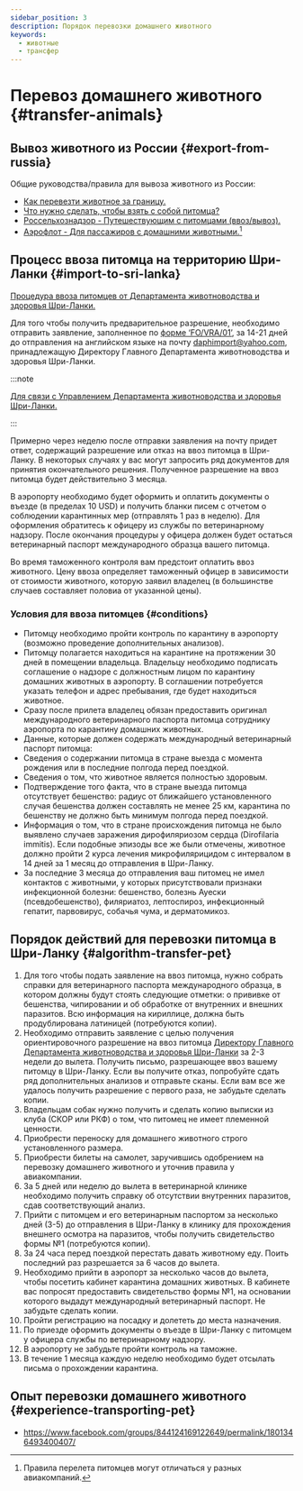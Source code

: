 ```yaml
---
sidebar_position: 3
description: Порядок перевозки домашнего животного
keywords:
  - животные
  - трансфер
---
```


# Перевоз домашнего животного {#transfer-animals}

## Вывоз животного из России {#export-from-russia}

Общие руководства/правила для вывоза животного из России:

- [Как перевезти животное за границу.](https://journal.tinkoff.ru/dont-forget-the-cat/)
- [Что нужно сделать, чтобы взять с собой питомца?](https://www.aviasales.ru/faq/chto-nuzhno-sdelat-chtoby-vzyat-s-soboj-pitomtsa)
- [Россельхознадзор - Путешествующим с питомцами (ввоз/вывоз).](https://fsvps.gov.ru/ru/puteshestvuyushchim)
- [Аэрофлот - Для пассажиров с домашними животными.](https://www.aeroflot.ru/ru-ru/information/special/animals)[^1]

## Процесс ввоза питомца на территорию Шри-Ланки {#import-to-sri-lanka}

[Процедура ввоза питомцев от Департамента животноводства и здоровья Шри-Ланки.](http://www.daph.gov.lk/web/index.php?option=com_content&view=article&id=89&Itemid=236&lang=en)

Для того чтобы получить предварительное разрешение, необходимо отправить заявление, заполненное по [форме ‘FO/VRA/01’](http://daph.gov.lk/web/images/pdf/vra/dog_and_cat_application_2016_aug.pdf), за 14-21 дней до отправления на английском языке на почту daphimport@yahoo.com, принадлежащую Директору Главного Департамента животноводства и здоровья Шри-Ланки.

:::note

[Для связи с Управлением Департамента животноводства и здоровья Шри-Ланки.](http://www.daph.gov.lk/web/index.php?option=com_content&view=article&id=4&Itemid=109&lang=en)

:::

Примерно через неделю после отправки заявления на почту придет ответ, содержащий разрешение или отказ на ввоз питомца в Шри-Ланку. В некоторых случаях у вас могут запросить ряд документов для принятия окончательного решения. Полученное разрешение на ввоз питомца будет действительно 3 месяца.

В аэропорту необходимо будет оформить и оплатить документы о въезде (в пределах 10 USD) и получить бланки писем с отчетом о соблюдении карантинных мер (отправлять 1 раз в неделю). Для оформления обратитесь к офицеру из службы по ветеринарному надзору. После окончания процедуры у офицера должен будет остаться ветеринарный паспорт международного образца вашего питомца.

Во время таможенного контроля вам предстоит оплатить ввоз животного. Цену ввоза определяет таможенный офицер в зависимости от стоимости животного, которую заявил владелец (в большинстве случаев составляет половиа от указанной цены).

### Условия для ввоза питомцев {#conditions}

- Питомцу необходимо пройти контроль по карантину в аэропорту (возможно проведение дополнительных анализов).
- Питомцу полагается находиться на карантине на протяжении 30 дней в помещении владельца. Владельцу необходимо подписать соглашение о надзоре с должностным лицом по карантину домашних животных в аэропорту. В соглашении потребуется указать телефон и адрес пребывания, где будет находиться животное.
- Сразу после прилета владелец обязан предоставить оригинал международного ветеринарного паспорта питомца сотруднику аэропорта по карантину домашних животных.
- Данные, которые должен содержать международный ветеринарный паспорт питомца:
- Сведения о содержании питомца в стране выезда с момента рождения или в последние полгода перед поездкой.
- Сведения о том, что животное является полностью здоровым.
- Подтверждение того факта, что в стране выезда питомца отсутствует бешенство: радиус от ближайшего установленного случая бешенства должен составлять не менее 25 км, карантина по бешенству не должно быть минимум полгода перед поездкой.
- Информация о том, что в стране происхождения питомца не было выявлено случаев заражения дирофиляриозом сердца (Dirofilaria immitis). Если подобные эпизоды все же были отмечены, животное должно пройти 2 курса лечения микрофилярицидом с интервалом в 14 дней за 1 месяц до отправления в Шри-Ланку.
- За последние 3 месяца до отправления ваш питомец не имел контактов с животными, у которых присутствовали признаки инфекционной болезни: бешенство, болезнь Ауески (псевдобешенство), филяриатоз, лептоспироз, инфекционный гепатит, парвовирус, собачья чума, и дерматомикоз.

## Порядок действий для перевозки питомца в Шри-Ланку {#algorithm-transfer-pet}

1. Для того чтобы подать заявление на ввоз питомца, нужно собрать справки для ветеринарного паспорта международного образца, в котором должны будут стоять следующие отметки: о прививке от бешенства, чипировании и об обработке от внутренних и внешних паразитов. Всю информация на кириллице, должна быть продублирована латиницей (потребуются копии).
2. Необходимо отправить заявление с целью получения ориентировочного разрешение на ввоз питомца [Директору Главного Департамента животноводства и здоровья Шри-Ланки](mailto:daphimport@yahoo.com) за 2-3 недели до вылета. Получить письмо, разрешающее ввоз вашему питомцу в Шри-Ланку. Если вы получите отказ, попробуйте сдать ряд дополнительных анализов и отправьте сканы. Если вам все же удалось получить разрешение с первого раза, не забудьте сделать копии.
3. Владельцам собак нужно получить и сделать копию выписки из клуба (СКОР или РКФ) о том, что питомец не имеет племенной ценности.
4. Приобрести переноску для домашнего животного строго установленного размера.
5. Приобрести билеты на самолет, заручившись одобрением на перевозку домашнего животного и уточнив правила у авиакомпании.
6. За 5 дней или неделю до вылета в ветеринарной клинике необходимо получить справку об отсутствии внутренних паразитов, сдав соответствующий анализ.
7. Прийти с питомцем и его ветеринарным паспортом за несколько дней (3-5) до отправления в Шри-Ланку в клинику для прохождения внешнего осмотра на паразитов, чтобы получить свидетельство формы №1 (потребуются копии).
8. За 24 часа перед поездкой перестать давать животному еду. Поить последний раз разрешается за 6 часов до вылета.
9. Необходимо прийти в аэропорт за несколько часов до вылета, чтобы посетить кабинет карантина домашних животных. В кабинете вас попросят предоставить свидетельство формы №1, на основании которого выдадут международный ветеринарный паспорт. Не забудьте сделать копии.
10. Пройти регистрацию на посадку и долететь до места назначения.
11. По приезде оформить документы о въезде в Шри-Ланку с питомцем у офицера службы по ветеринарному надзору.
12. В аэропорту не забудьте пройти контроль на таможне.
13. В течение 1 месяца каждую неделю необходимо будет отсылать письма о прохождении карантина.

## Опыт перевозки домашнего животного {#experience-transporting-pet}

- https://www.facebook.com/groups/844124169122649/permalink/1801346493400407/

[^1]: Правила перелета питомцев могут отличаться у разных авиакомпаний.
